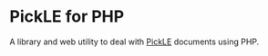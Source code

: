 # PickLE for PHP

A library and web utility to deal with [PickLE](https://github.com/nathanpc/pickle)
documents using PHP.

